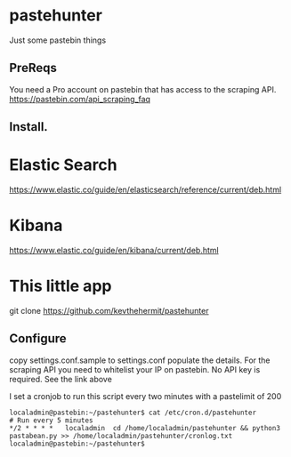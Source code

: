 # pastehunter
Just some pastebin things

## PreReqs

You need a Pro account on pastebin that has access to the scraping API.
https://pastebin.com/api_scraping_faq

## Install.

# Elastic Search
https://www.elastic.co/guide/en/elasticsearch/reference/current/deb.html

# Kibana
https://www.elastic.co/guide/en/kibana/current/deb.html

# This little app
git clone https://github.com/kevthehermit/pastehunter

## Configure

copy settings.conf.sample to settings.conf
populate the details.
For the scraping API you need to whitelist your IP on pastebin. No API key is required. See the link above

I set a cronjob to run this script every two minutes with a pastelimit of 200

```
localadmin@pastebin:~/pastehunter$ cat /etc/cron.d/pastehunter
# Run every 5 minutes
*/2 * * * *   localadmin  cd /home/localadmin/pastehunter && python3 pastabean.py >> /home/localadmin/pastehunter/cronlog.txt
localadmin@pastebin:~/pastehunter$
```